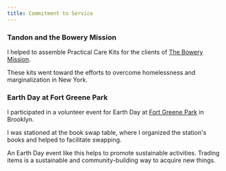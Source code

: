 ```yaml
---
title: Commitment to Service
---
```


### Tandon and the Bowery Mission
I helped to assemble Practical Care Kits for the clients of [The Bowery Mission](https://www.bowery.org/). 

These kits went toward the efforts to overcome homelessness and marginalization in New York.      


### Earth Day at Fort Greene Park
I participated in a volunteer event for Earth Day at [Fort Greene Park](https://www.fortgreenepark.org/) in Brooklyn. 

I was stationed at the book swap table, where I organized the station's books and helped to facilitate swapping.

An Earth Day event like this helps to promote sustainable activities. Trading items is a sustainable and community-building way to acquire new things.
